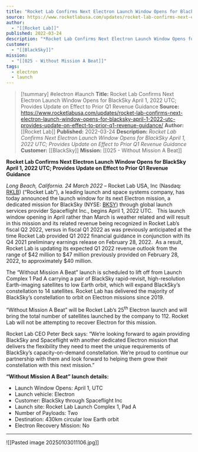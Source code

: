 ```yaml
---
title: "Rocket Lab Confirms Next Electron Launch Window Opens for BlackSky April 1, 2022 UTC; Provides Update on Effect to Prior Q1 Revenue Guidance "
source: https://www.rocketlabusa.com/updates/rocket-lab-confirms-next-electron-launch-window-opens-for-blacksky-april-1-2022-utc-provides-update-on-effect-to-prior-q1-revenue-guidance/
author:
  - "[[Rocket Lab]]"
published: 2022-03-24
description: "*Rocket Lab Confirms Next Electron Launch Window Opens for BlackSky April 1, 2022 UTC; Provides Update on Effect to Prior Q1 Revenue Guidance*"
customer:
  - "[[BlackSky]]"
mission:
  - "[[025 - Without Mission A Beat]]"
tags:
  - electron
  - launch
---
```

>[!summary]
#electron #launch
**Title:** Rocket Lab Confirms Next Electron Launch Window Opens for BlackSky April 1, 2022 UTC; Provides Update on Effect to Prior Q1 Revenue Guidance 
**Source:** https://www.rocketlabusa.com/updates/rocket-lab-confirms-next-electron-launch-window-opens-for-blacksky-april-1-2022-utc-provides-update-on-effect-to-prior-q1-revenue-guidance/
**Author:** [[Rocket Lab]]
**Published:** 2022-03-24
**Description:** *Rocket Lab Confirms Next Electron Launch Window Opens for BlackSky April 1, 2022 UTC; Provides Update on Effect to Prior Q1 Revenue Guidance*
**Customer:** [[BlackSky]]
**Mission:** [[025 - Without Mission A Beat]]

**Rocket Lab Confirms Next Electron Launch Window Opens for BlackSky April 1, 2022 UTC; Provides Update on Effect to Prior Q1 Revenue Guidance**

*Long Beach, California. 24 March 2022* – Rocket Lab USA, Inc (Nasdaq: [RKLB](https://investors.rocketlabusa.com/)) (“Rocket Lab”), a leading launch and space systems company, has today announced the launch window for its next Electron mission, a dedicated mission for BlackSky (NYSE: [BKSY](http://www.blacksky.com/)) through global launch services provider Spaceflight Inc., begins April 1, 2022 UTC.   This launch window opening in April rather than March is weather related and will result in this mission and its related revenue being recognized in Rocket Lab’s fiscal Q2 2022, versus in fiscal Q1 2022 as was previously anticipated at the time Rocket Lab provided Q1 2022 financial guidance in conjunction with its Q4 2021 preliminary earnings release on February 28, 2022.  As a result, Rocket Lab is updating its expected Q1 2022 revenue outlook from the range of $42 million to $47 million previously provided on February 28, 2022, to approximately $40 million.

The “Without Mission A Beat” launch is scheduled to lift off from Launch Complex 1 Pad A carrying a pair of BlackSky rapid-revisit, high-resolution Earth-imaging satellites to low Earth orbit, which will expand BlackSky’s constellation to 14 satellites. Rocket Lab has delivered the majority of BlackSky’s constellation to orbit on Electron missions since 2019.

“Without Mission A Beat” will be Rocket Lab’s 25<sup>th</sup> Electron launch and will bring the total number of satellites launched by the company to 112. Rocket Lab will not be attempting to recover Electron for this mission.

Rocket Lab CEO Peter Beck says: “We’re looking forward to again providing BlackSky and Spaceflight with another dedicated Electron mission that delivers the flexibility they need to meet the unique requirements of BlackSky’s capacity-on-demand constellation. We’re proud to continue our partnership with them and look forward to helping them grow their constellation with this next mission.”

**“Without Mission A Beat” launch details:**

- Launch Window Opens: April 1, UTC
- Launch vehicle: Electron
- Customer: BlackSky through Spaceflight Inc
- Launch site: Rocket Lab Launch Complex 1, Pad A
- Number of Payloads: Two
- Destination: 430km circular low Earth orbit
- Electron Recovery Mission: No

---

![[Pasted image 20250103011106.jpg]]
